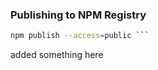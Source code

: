 ### Publishing to NPM Registry

````bash
npm publish --access=public ```
````

added something here
